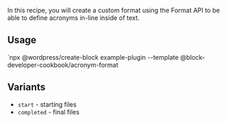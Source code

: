 In this recipe, you will create a custom format using the Format API to be able to define acronyms in-line inside of text.

## Usage

`npx @wordpress/create-block example-plugin --template @block-developer-cookbook/acronym-format

## Variants

-   `start` - starting files
-   `completed` - final files

